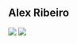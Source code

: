  ##                                      Alex Ribeiro

<img src="https://img.shields.io/badge/HTML-239120?style=for-the-badge&logo=html5&logoColor=white" 
 /> 
<img src="https://img.shields.io/badge/PHP-777BB4?style=for-the-badge&logo=php&logoColor=white
" 
 /> 




